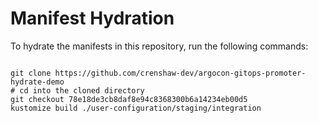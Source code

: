 
# Manifest Hydration

To hydrate the manifests in this repository, run the following commands:

```shell

git clone https://github.com/crenshaw-dev/argocon-gitops-promoter-hydrate-demo
# cd into the cloned directory
git checkout 78e18de3cb8daf8e94c8368300b6a14234eb00d5
kustomize build ./user-configuration/staging/integration
```